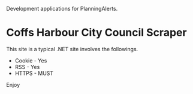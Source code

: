 Development applications for PlanningAlerts.

# Coffs Harbour City Council Scraper

This site is a typical .NET site involves the followings.
* Cookie - Yes
* RSS - Yes
* HTTPS - MUST

Enjoy